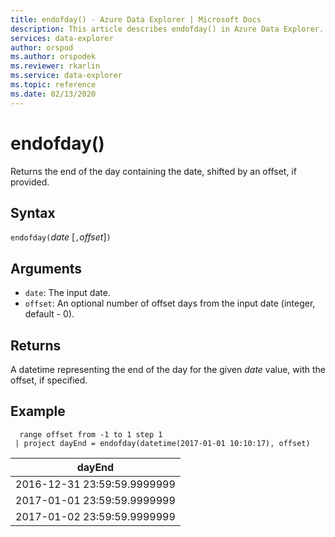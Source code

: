 ```yaml
---
title: endofday() - Azure Data Explorer | Microsoft Docs
description: This article describes endofday() in Azure Data Explorer.
services: data-explorer
author: orspod
ms.author: orspodek
ms.reviewer: rkarlin
ms.service: data-explorer
ms.topic: reference
ms.date: 02/13/2020
---
```

# endofday()

Returns the end of the day containing the date, shifted by an offset, if provided.

## Syntax

`endofday(`*date* [`,`*offset*]`)`

## Arguments

* `date`: The input date.
* `offset`: An optional number of offset days from the input date (integer, default - 0).

## Returns

A datetime representing the end of the day for the given *date* value, with the offset, if specified.

## Example

```kusto
  range offset from -1 to 1 step 1
 | project dayEnd = endofday(datetime(2017-01-01 10:10:17), offset) 
```

|dayEnd|
|---|
|2016-12-31 23:59:59.9999999|
|2017-01-01 23:59:59.9999999|
|2017-01-02 23:59:59.9999999|